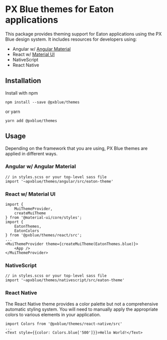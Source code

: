 # PX Blue themes for Eaton applications
This package provides theming support for Eaton applications using the PX Blue design system. It includes resources for developers using:
* Angular w/ [Angular Material](https://www.npmjs.com/package/@angular/material)
* React w/ [Material UI](https://www.npmjs.com/package/@material-ui/core)
* NativeScript
* React Native

## Installation
Install with npm
```
npm install --save @pxblue/themes
```
or yarn
```
yarn add @pxblue/themes
```

## Usage
Depending on the framework that you are using, PX Blue themes are applied in different ways.

### Angular w/ Angular Material
```
// in styles.scss or your top-level sass file
import '~apxblue/themes/angular/src/eaton-theme'
```


### React w/ Material UI
```
import { 
    MuiThemeProvider, 
    createMuiTheme 
} from '@material-ui/core/styles';
import {
    EatonThemes,
    EatonColors
} from '@pxblue/themes/react/src';
...
<MuiThemeProvider theme={createMuiTheme(EatonThemes.blue)}>
    <App />
</MuiThemeProvider>
```

### NativeScript
```
// in styles.scss or your top-level sass file
import '~apxblue/themes/nativescript/src/eaton-theme'
```

### React Native
The React Native theme provides a color palette but not a comprehensive automatic styling system. You will need to manually apply the appropriate colors to various elements in your application.

```
import Colors from '@pxblue/themes/react-native/src'
...
<Text style={{color: Colors.blue['500']}}>Hello World!</Text>
```